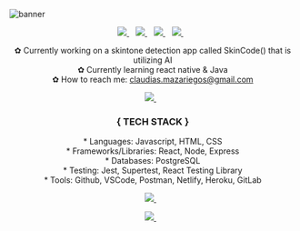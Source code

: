 <!-- <p align="center"> -->
  ![banner](https://res.cloudinary.com/techhire/image/upload/v1629744937/Pink_and_Peach_Technology_LinkedIn_Banner_tb6fsf.gif)

<p align='center'>
  
<a href="https://www.linkedin.com/in/claudia-mazariegos/" target="_blank" rel="noopener noreferrer">
    <img src="https://img.shields.io/badge/linkedin-%230077B5.svg?&style=for-the-badge&logo=linkedin&logoColor=cyan" />
  </a>&nbsp;&nbsp;
 
 <a href="https://twitter.com/cmazariegos44" target="_blank" rel="noopener noreferrer">
    <img src="https://img.shields.io/badge/Twitter-1DA1F2?style=for-the-badge&logo=twitter&logoColor=cyan" />        
  </a>&nbsp;&nbsp;
  
 <a href="https://instagram.com/claudiamaza44" target="_blank" rel="noopener noreferrer">
    <img src="https://img.shields.io/badge/instagram-%23E4405F.svg?&style=for-the-badge&logo=instagram&logoColor=cyan" padding='none'/>        
  </a>&nbsp;&nbsp;
  
   <a href="https://claudiatech.com/" target="_blank" rel="noopener noreferrer">
    <img src="https://img.shields.io/badge/-Portfolio-green?&style=for-the-badge&logo=none&logoColor=green" padding='none'/>        
  </a>&nbsp;&nbsp;
  
  
  
 </p> 


<p align='center'>
✿ Currently working on a skintone detection app called SkinCode() that is utilizing AI
<br>
✿  Currently learning react native & Java
<br>
  ✿  How to reach me: <a href = "mailto: claudias.mazariegos@gmail.com">claudias.mazariegos@gmail.com</a>
</p>

 <p float="left" align="center">
<a href="https://github.com/cmazariegos44/github-readme-stats">
  <img src="https://github-readme-stats.vercel.app/api?username=cmazariegos44&theme=pink&count_private=true&show_icons=true&hide=stars,issues" with="40%" />
 </a>&nbsp;&nbsp;
  </p>

<h3 align='center'>{ TECH STACK }</h3> 
<p align="center"> 
* Languages: Javascript, HTML, CSS
</br>
* Frameworks/Libraries: React, Node, Express 
</br>
* Databases: PostgreSQL
</br>
* Testing: Jest, Supertest, React Testing Library
</br>
* Tools: Github, VSCode, Postman, Netlify, Heroku, GitLab
</p>

<p align="center">
 <a href="https://github.com/cmazariegos44/github-readme-stats">
 <img src="https://github-readme-stats.vercel.app/api/top-langs/?username=cmazariegos44&theme=pink&layout=compact" />
 </a>&nbsp;&nbsp;
</p>

<p align="center">
<a href="https://github.com/cmazariegos44/github-readme-streak-stats">
  <img src="https://github-readme-streak-stats.herokuapp.com/?user=cmazariegos44&theme=pink" />
 </a>&nbsp;&nbsp;
</p>




